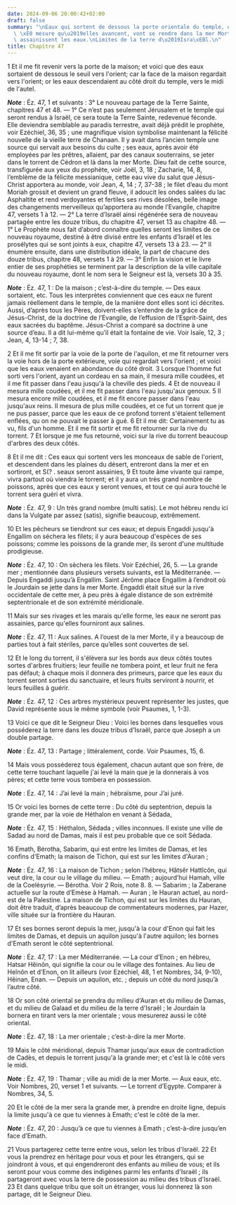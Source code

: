 ```yaml
---
date: 2024-09-06 20:00:42+02:00
draft: false
summary: "\nEaux qui sortent de dessous la porte orientale du temple, et qui, se grossissant\
  \ \xE0 mesure qu\u2019elles avancent, vont se rendre dans la mer Morte dont elles\
  \ assainissent les eaux.\nLimites de la terre d\u2019Isra\xEBl.\n"
title: Chapitre 47
---
```





1 Et il me fit revenir vers la porte de la maison; et voici que des eaux sortaient de dessous le seuil vers l'orient; car la face de la maison regardait vers l'orient; or les eaux descendaient au côté droit du temple, vers le midi de l'autel.

***Note*** :  Éz. 47, 1 et suivants : 3° Le nouveau partage de la Terre Sainte, chapitres 47 et 48. ― 1° Ce n’est pas seulement Jérusalem et le temple qui seront rendus à Israël, ce sera toute la Terre Sainte, redevenue féconde. Elle deviendra semblable au paradis terrestre, avait déjà prédit le prophète, voir Ezéchiel, 36, 35 ; une magnifique vision symbolise maintenant la félicité nouvelle de la vieille terre de Chanaan. Il y avait dans l’ancien temple une source qui servait aux besoins du culte ; ses eaux, après avoir été employées par les prêtres, allaient, par des canaux souterrains, se jeter dans le torrent de Cédron et là dans la mer Morte. Dieu fait de cette source, transfigurée aux yeux du prophète, voir Joël, 3, 18 ; Zacharie, 14, 8, l’emblème de la félicite messianique, cette eau vive du salut que Jésus-Christ apportera au monde, voir Jean, 4, 14 ; 7, 37-38 ; le filet d’eau du mont Moriah grossit et devient un grand fleuve, il adoucit les ondes salées du lac Asphaltite et rend verdoyantes et fertiles ses
rives désolées, belle image des changements merveilleux qu’apportera au monde l’Evangile, chapitre 47, versets 1 à 12. ― 2° La terre d’Israël ainsi régénérée sera de nouveau partagée entre les douze tribus, du chapitre 47, verset 13 au chapitre 48. ― 1° Le Prophète nous fait d’abord connaître quelles seront les limites de ce nouveau royaume, destiné à être divisé entre les enfants d’Israël et les prosélytes qui se sont joints à eux, chapitre 47, versets 13 à 23. ― 2° Il énumère ensuite, dans une distribution idéale, la part de chacune des douze tribus, chapitre 48, versets 1 à 29. ― 3° Enfin la vision et le livre entier de ses prophéties se terminent par la description de la ville capitale du nouveau royaume, dont le nom sera le Seigneur est là, versets 30 à 35.

***Note*** :  Éz. 47, 1 : De la maison ; c’est-à-dire du temple. ― Des eaux sortaient, etc. Tous les interprètes conviennent que ces eaux ne furent jamais réellement dans le temple, de la manière dont elles sont ici décrites. Aussi, d’après tous les Pères, doivent-elles s’entendre de la grâce de Jésus-Christ, de la doctrine de l’Evangile, de l’effusion de l’Esprit-Saint, des eaux sacrées du baptême. Jésus-Christ a comparé sa doctrine à une source d’eau. Il a dit lui-même qu’il était la fontaine de vie. Voir Isaïe, 12, 3 ; Jean, 4, 13-14 ; 7, 38.

2 Et il me fit sortir par la voie de la porte de l'aquilon, et me fit retourner vers la voie hors de la porte extérieure, voie qui regardait vers l'orient ; et voici que les eaux venaient en abondance du côté droit. 3 Lorsque l'homme fut sorti vers l'orient, ayant un cordeau en sa main, il mesura mille coudées, et il me fit passer dans l'eau jusqu'à la cheville des pieds. 4 Et de nouveau il mesura mille coudées, et il me fit passer dans l'eau jusqu'aux genoux. 5 Il mesura encore mille coudées, et il me fit encore passer dans l'eau jusqu'aux reins. Il mesura de plus mille coudées, et ce fut un torrent que je ne pus passer, parce que les eaux de ce profond torrent s'étaient tellement enflées, qu on ne pouvait le passer à gué. 6 Et il me dit: Certainement tu as vu, fils d'un homme. Et il me fit sortir et me fit retourner sur la rive du torrent. 7 Et lorsque je me fus retourné, voici sur la rive du torrent beaucoup d'arbres des deux côtés.


8 Et il me dit : Ces eaux qui sortent vers les monceaux de sable de l'orient, et descendent dans les plaines du désert, entreront dans la mer et en sortiront, et S(? . seaux seront assainies, 9 Et toute âme vivante qui rampe, vivra partout où viendra le torrent; et il y aura un très grand nombre de poissons, après que ces eaux y seront venues, et tout ce qui aura touché le torrent sera guéri et vivra.

***Note*** :  Éz. 47, 9 : Un très grand nombre (multi satis). Le mot hébreu rendu ici dans la Vulgate par assez (satis), signifie beaucoup, extrêmement.

10 Et les pêcheurs se tiendront sur ces eaux; et depuis Engaddi jusqu'à Engallim on séchera les filets; il y aura beaucoup d'espèces de ses poissons; comme les poissons de la grande mer, ils seront d'une multitude prodigieuse.

***Note*** :  Éz. 47, 10 : On sèchera les filets. Voir Ezéchiel, 26, 5. ― La grande mer ; mentionnée dans plusieurs versets suivants, est la Méditerranée. ― Depuis Engaddi jusqu’à Engallim. Saint Jérôme place Engallim à l’endroit où le Jourdain se jette dans la mer Morte. Engaddi était situé sur la rive occidentale de cette mer, à peu près à égale distance de son extrémité septentrionale et de son extrémité méridionale.

11 Mais sur ses rivages et les marais qu'elle forme, les eaux ne seront pas assainies, parce qu'elles fourniront aux salines.

***Note*** :  Éz. 47, 11 : Aux salines. A l’ouest de la mer Morte, il y a beaucoup de parties tout à fait stériles, parce qu’elles sont couvertes de sel.

12 Et le long du torrent, il s'élèvera sur les bords aux deux côtés toutes sortes d'arbres fruitiers; leur feuille ne tombera point, et leur fruit ne fera pas défaut; à chaque mois il donnera des primeurs, parce que les eaux du torrent seront sorties du sanctuaire, et leurs fruits serviront à nourrir, et leurs feuilles à guérir.

***Note*** :  Éz. 47, 12 : Ces arbres mystérieux peuvent représenter les justes, que David représente sous le même symbole (voir Psaumes, 1, 1-3).


13 Voici ce que dit le Seigneur Dieu : Voici les bornes dans lesquelles vous posséderez la terre dans les douze tribus d'Israël, parce que Joseph a un double partage.

***Note*** :  Éz. 47, 13 : Partage ; littéralement, corde. Voir Psaumes, 15, 6.

14 Mais vous posséderez tous également, chacun autant que son frère, de cette terre touchant laquelle j'ai levé la main que je la donnerais à vos pères; et cette terre vous tombera en possession.

***Note*** :  Éz. 47, 14 : J’ai levé la main ; hébraïsme, pour J’ai juré.


15 Or voici les bornes de cette terre : Du côté du septentrion, depuis la grande mer, par la voie de Héthalon en venant à Sédada,

***Note*** :  Éz. 47, 15 : Héthalon, Sédada ; villes inconnues. Il existe une ville de Sadad au nord de Damas, mais il est peu probable que ce soit Sédada.

16 Emath, Bérotha, Sabarim, qui est entre les limites de Damas, et les confins d'Emath; la maison de Tichon, qui est sur les limites d'Auran ;

***Note*** :  Éz. 47, 16 : La maison de Tichon ; selon l’hébreu, Hâtsêr Hattîcôn, qui veut dire, la cour ou le village du milieu. ― Emath ; aujourd’hui Hamah, ville de la Coelésyrie. ― Bérotha. Voir 2 Rois, note 8. 8. ― Sabarim ; la Zaberane actuelle sur la route d’Emèse à Hamah. ― Auran ; le Hauran actuel, au nord-est de la Palestine. La maison de Tichon, qui est sur les limites du Hauran, doit être traduit, d’après beaucoup de commentateurs modernes, par Hazer, ville située sur la frontière du Hauran.

17 Et ses bornes seront depuis la mer, jusqu'à la cour d'Enon qui fait les limites de Damas, et depuis un aquilon jusqu'à l'autre aquilon; les bornes d'Emath seront le côté septentrional.

***Note*** :  Éz. 47, 17 : La mer Méditerranée. ― La cour d’Enon ; en hébreu, Hatsar Hêinôn, qui signifie la cour ou le village des fontaines. Au lieu de Heînôn et d’Enon, on lit ailleurs (voir Ezéchiel, 48, 1 et Nombres, 34, 9-10), Hêinan, Enan. ― Depuis un aquilon, etc. ; depuis un côté du nord jusqu’à l’autre côté.

18 Or son côté oriental se prendra du milieu d'Auran et du milieu de Damas, et du milieu de Galaad et du milieu de la terre d'Israël ; le Jourdain la bornera en tirant vers la mer orientale ; vous mesurerez aussi le côté oriental.

***Note*** :  Éz. 47, 18 : La mer orientale ; c’est-à-dire la mer Morte.

19 Mais le côté méridional, depuis Thamar jusqu'aux eaux de contradiction de Cadès, et depuis le torrent jusqu'à la grande mer; et c'est là le côté vers le midi.

***Note*** :  Éz. 47, 19 : Thamar ; ville au midi de la mer Morte. ― Aux eaux, etc. Voir Nombres, 20, verset 1 et suivants. ― Le torrent d’Egypte. Comparer à Nombres, 34, 5.

20 Et le côté de la mer sera la grande mer, à prendre en droite ligne, depuis la limite jusqu'à ce que tu viennes à Emath; c'est le côté de la mer.

***Note*** :  Éz. 47, 20 : Jusqu’à ce que tu viennes à Emath ; c’est-à-dire jusqu’en face d’Emath.


21 Vous partagerez cette terre entre vous, selon les tribus d'Israël. 22 Et vous la prendrez en héritage pour vous et pour les étrangers, qui se joindront à vous, et qui engendreront des enfants au milieu de vous; et ils seront pour vous comme des indigènes parmi les enfants d'Israël ; ils partageront avec vous la terre de possession au milieu des tribus d'Israël. 23 Et dans quelque tribu que soit un étranger, vous lui donnerez là son partage, dit le Seigneur Dieu.

